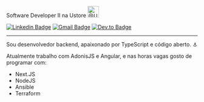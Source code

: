 Software Developer II na Ustore <a href="https://www.linkedin.com/company/ustore"><img title="Ustore" alt="@Ustore" src="https://ustore.com.br/brand/assets/simbolo.png" width="30" /></a>

[![Linkedin Badge](https://img.shields.io/badge/Marcilio%20Santos-6633cc?style=flat-square&logo=linkedin&logoColor=white&color=30313f&link=https%3A%2F%2Fwww.linkedin.com%2Fin%2Fjrsmarcilio)](https://www.linkedin.com/in/jrsmarcilio/) 
[![Gmail Badge](https://img.shields.io/badge/jrsmarcilio%40gmail.com-6633cc?style=flat-square&logo=gmail&logoColor=white&color=30313f&link=mailto%3Ajrsmarcilio%40gmail.com)](mailto:jrsmarcilio@gmail.com)
[![Dev.to Badge](https://img.shields.io/badge/%40jrsmarcilio-6633cc?style=flat-square&logo=dev.to&logoColor=white&color=30313f&link=https%3A%2F%2Fdev.to%2Fjrsmarcilio%2F)](https://dev.to/jrsmarcilio/)

<hr />

Sou desenvolvedor backend, apaixonado por TypeScript e código aberto. :anchor:

Atualmente trabalho com AdonisJS e Angular, e nas horas vagas gosto de programar com:
* Next.JS
* NodeJS
* Ansible
* Terraform
